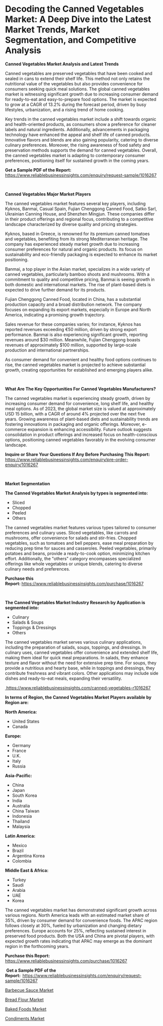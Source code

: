 <p><h1>Decoding the Canned Vegetables Market: A Deep Dive into the Latest Market Trends, Market Segmentation, and Competitive Analysis</h1></p><p><strong>Canned Vegetables Market Analysis and Latest Trends</strong></p>
<p><p>Canned vegetables are preserved vegetables that have been cooked and sealed in cans to extend their shelf life. This method not only retains the nutritional value of the vegetables but also provides convenience for consumers seeking quick meal solutions. The global canned vegetables market is witnessing significant growth due to increasing consumer demand for ready-to-eat and easy-to-prepare food options. The market is expected to grow at a CAGR of 13.2% during the forecast period, driven by busy lifestyles, urbanization, and a rising trend of home cooking.</p><p>Key trends in the canned vegetables market include a shift towards organic and health-oriented products, as consumers show a preference for cleaner labels and natural ingredients. Additionally, advancements in packaging technology have enhanced the appeal and shelf life of canned products. Innovative flavors and blends are also gaining popularity, catering to diverse culinary preferences. Moreover, the rising awareness of food safety and preservation methods supports the demand for canned vegetables. Overall, the canned vegetables market is adapting to contemporary consumer preferences, positioning itself for sustained growth in the coming years.</p></p>
<p><strong>Get a Sample PDF of the Report:&nbsp;</strong> <a href="https://www.reliablebusinessinsights.com/enquiry/request-sample/1016267?utm_campaign=1121&utm_medium=2&utm_source=Github&utm_content=ia&utm_term=14022025&utm_id=canned-vegetables">https://www.reliablebusinessinsights.com/enquiry/request-sample/1016267</a></p>
<p>&nbsp;</p>
<p><strong>Canned Vegetables Major Market Players</strong></p>
<p><p>The canned vegetables market features several key players, including Kyknos, Banmai, Casual Spain, Fujian Chenggong Canned Food, Satko Sarl, Ukrainian Canning House, and Shenzhen Mingjun. These companies differ in their product offerings and regional focus, contributing to a competitive landscape characterized by diverse quality and pricing strategies.</p><p>Kyknos, based in Greece, is renowned for its premium canned tomatoes and vegetables, benefiting from its strong Mediterranean heritage. The company has experienced steady market growth due to increasing consumer preferences for natural and organic products. Its focus on sustainability and eco-friendly packaging is expected to enhance its market positioning.</p><p>Banmai, a top player in the Asian market, specializes in a wide variety of canned vegetables, particularly bamboo shoots and mushrooms. With a commitment to quality and competitive pricing, Banmai is seeing growth in both domestic and international markets. The rise of plant-based diets is expected to drive further demand for its products.</p><p>Fujian Chenggong Canned Food, located in China, has a substantial production capacity and a broad distribution network. The company focuses on expanding its export markets, especially in Europe and North America, indicating a promising growth trajectory.</p><p>Sales revenue for these companies varies; for instance, Kyknos has reported revenues exceeding €50 million, driven by strong export performance. Banmai is also experiencing significant growth, reporting revenues around $30 million. Meanwhile, Fujian Chenggong boasts revenues of approximately $100 million, supported by large-scale production and international partnerships.</p><p>As consumer demand for convenient and healthy food options continues to rise, the canned vegetables market is projected to achieve substantial growth, creating opportunities for established and emerging players alike.</p></p>
<p>&nbsp;</p>
<p><strong>What Are The Key Opportunities For Canned Vegetables Manufacturers?</strong></p>
<p><p>The canned vegetables market is experiencing steady growth, driven by increasing consumer demand for convenience, long shelf life, and healthy meal options. As of 2023, the global market size is valued at approximately USD 15 billion, with a CAGR of around 4% projected over the next five years. Growing awareness of plant-based diets and sustainability trends are fostering innovations in packaging and organic offerings. Moreover, e-commerce expansion is enhancing accessibility. Future outlook suggests consolidation in product offerings and increased focus on health-conscious options, positioning canned vegetables favorably in the evolving consumer landscape.</p></p>
<p><strong>Inquire or Share Your Questions If Any Before Purchasing This Report:</strong> <a href="https://www.reliablebusinessinsights.com/enquiry/pre-order-enquiry/1016267?utm_campaign=1121&utm_medium=2&utm_source=Github&utm_content=ia&utm_term=14022025&utm_id=canned-vegetables">https://www.reliablebusinessinsights.com/enquiry/pre-order-enquiry/1016267</a></p>
<p>&nbsp;</p>
<p><strong>Market Segmentation</strong></p>
<p><strong>The Canned Vegetables Market Analysis by types is segmented into:</strong></p>
<p><ul><li>Sliced</li><li>Chopped</li><li>Peeled</li><li>Others</li></ul></p>
<p><p>The canned vegetables market features various types tailored to consumer preferences and culinary uses. Sliced vegetables, like carrots and mushrooms, offer convenience for salads and stir-fries. Chopped vegetables, such as tomatoes and bell peppers, ease meal preparation by reducing prep time for sauces and casseroles. Peeled vegetables, primarily potatoes and beans, provide a ready-to-cook option, minimizing kitchen effort. Additionally, the "others" category encompasses specialized offerings like whole vegetables or unique blends, catering to diverse culinary needs and preferences.</p></p>
<p><strong>Purchase this Report:&nbsp;</strong><a href="https://www.reliablebusinessinsights.com/purchase/1016267?utm_campaign=1121&utm_medium=2&utm_source=Github&utm_content=ia&utm_term=14022025&utm_id=canned-vegetables">https://www.reliablebusinessinsights.com/purchase/1016267</a></p>
<p>&nbsp;</p>
<p><strong>The Canned Vegetables Market Industry Research by Application is segmented into:</strong></p>
<p><ul><li>Culinary</li><li>Salads & Soups</li><li>Toppings & Dressings</li><li>Others</li></ul></p>
<p><p>The canned vegetables market serves various culinary applications, including the preparation of salads, soups, toppings, and dressings. In culinary uses, canned vegetables offer convenience and extended shelf life, making them ideal for quick meal preparations. In salads, they enhance texture and flavor without the need for extensive prep time. For soups, they provide a nutritious and hearty base, while in toppings and dressings, they contribute freshness and vibrant colors. Other applications may include side dishes and ready-to-eat meals, expanding their versatility.</p></p>
<p><a href="https://www.reliablebusinessinsights.com/canned-vegetables-r1016267?utm_campaign=1121&utm_medium=2&utm_source=Github&utm_content=ia&utm_term=14022025&utm_id=canned-vegetables">&nbsp;https://www.reliablebusinessinsights.com/canned-vegetables-r1016267</a></p>
<p><strong>In terms of Region, the Canned Vegetables Market Players available by Region are:</strong></p>
<p>
    <p> <strong> North America: </strong>
        <ul>
            <li>United States</li>
            <li>Canada</li>
        </ul>
        </p> 
    <p> <strong> Europe: </strong>
        <ul>
            <li>Germany</li>
            <li>France</li>
            <li>U.K.</li>
            <li>Italy</li>
            <li>Russia</li>
        </ul>
        </p> 
    <p> <strong> Asia-Pacific: </strong>
        <ul>
            <li>China</li>
            <li>Japan</li>
            <li>South Korea</li>
            <li>India</li>
            <li>Australia</li>
            <li>China Taiwan</li>
            <li>Indonesia</li>
            <li>Thailand</li>
            <li>Malaysia</li>
        </ul>
        </p> 
    <p> <strong> Latin America: </strong>
        <ul>
            <li>Mexico</li>
            <li>Brazil</li>
            <li>Argentina Korea</li>
            <li>Colombia</li>
        </ul>
        </p> 
    <p> <strong> Middle East & Africa: </strong>
        <ul>
            <li>Turkey</li>
            <li>Saudi</li>
            <li>Arabia</li>
            <li>UAE</li>
            <li>Korea</li>
        </ul>
    </p>
    </p>
<p><p>The canned vegetables market has demonstrated significant growth across various regions. North America leads with an estimated market share of 35%, driven by consumer demand for convenience foods. The APAC region follows closely at 30%, fueled by urbanization and changing dietary preferences. Europe accounts for 25%, reflecting sustained interest in preserved food products. Both the USA and China are pivotal players, with expected growth rates indicating that APAC may emerge as the dominant region in the forthcoming years.</p></p>
<p><strong>Purchase this Report: </strong><a href="https://www.reliablebusinessinsights.com/purchase/1016267?utm_campaign=1121&utm_medium=2&utm_source=Github&utm_content=ia&utm_term=14022025&utm_id=canned-vegetables">https://www.reliablebusinessinsights.com/purchase/1016267</a></p>
<p>&nbsp;<strong>Get a Sample PDF of the Report:&nbsp;&nbsp;</strong><a href="https://www.reliablebusinessinsights.com/enquiry/request-sample/1016267?utm_campaign=1121&utm_medium=2&utm_source=Github&utm_content=ia&utm_term=14022025&utm_id=canned-vegetables">https://www.reliablebusinessinsights.com/enquiry/request-sample/1016267</a></p>
<p><strong></strong></p>
<p><p><a href="https://github.com/gunbybeahmg1/Market-Research-Report-List-1/blob/main/barbecue-sauce-market.md?utm_campaign=1121&utm_medium=2&utm_source=Github&utm_content=ia&utm_term=14022025&utm_id=canned-vegetables">Barbecue Sauce Market</a></p><p><a href="https://github.com/guneycigdem35/Market-Research-Report-List-5/blob/main/bread-flour-market.md?utm_campaign=1121&utm_medium=2&utm_source=Github&utm_content=ia&utm_term=14022025&utm_id=canned-vegetables">Bread Flour Market</a></p><p><a href="https://github.com/mateyappiazo/Market-Research-Report-List-1/blob/main/baked-foods-market.md?utm_campaign=1121&utm_medium=2&utm_source=Github&utm_content=ia&utm_term=14022025&utm_id=canned-vegetables">Baked Foods Market</a></p><p><a href="https://github.com/aoiniyaloz/Market-Research-Report-List-1/blob/main/condiments-market.md?utm_campaign=1121&utm_medium=2&utm_source=Github&utm_content=ia&utm_term=14022025&utm_id=canned-vegetables">Condiments Market</a></p></p>
